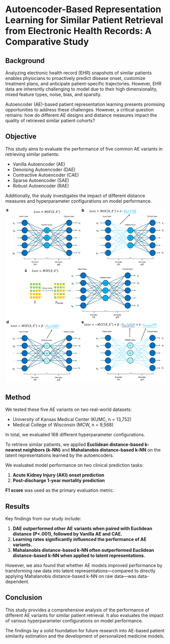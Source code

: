 # Autoencoder-Based Representation Learning for Similar Patient Retrieval from Electronic Health Records: A Comparative Study

## Background
Analyzing electronic health record (EHR) snapshots of similar patients enables physicians to proactively predict disease onset, customize treatment plans, and anticipate patient-specific trajectories. However, EHR data are inherently challenging to model due to their high dimensionality, mixed feature types, noise, bias, and sparsity. 

Autoencoder (AE)-based patient representation learning presents promising opportunities to address these challenges. However, a critical question remains: how do different AE designs and distance measures impact the quality of retrieved similar patient cohorts?

## Objective
This study aims to evaluate the performance of five common AE variants in retrieving similar patients:

- Vanilla Autoencoder (AE)
- Denoising Autoencoder (DAE)
- Contractive Autoencoder (CAE)
- Sparse Autoencoder (SAE)
- Robust Autoencoder (RAE)

Additionally, the study investigates the impact of different distance measures and hyperparameter configurations on model performance.

![AE models](AE.png)   

## Method
We tested these five AE variants on two real-world datasets:

- University of Kansas Medical Center (KUMC, n = 13,752)
- Medical College of Wisconsin (MCW, n = 9,568)

In total, we evaluated 168 different hyperparameter configurations. 

To retrieve similar patients, we applied **Euclidean distance-based k-nearest neighbors (k-NN)** and **Mahalanobis distance-based k-NN** on the latent representations learned by the autoencoders.

We evaluated model performance on two clinical prediction tasks:

1. **Acute Kidney Injury (AKI) onset prediction**
2. **Post-discharge 1-year mortality prediction**

**F1 score** was used as the primary evaluation metric.

## Results
Key findings from our study include:

1. **DAE outperformed other AE variants when paired with Euclidean distance (P<.001), followed by Vanilla AE and CAE.**
2. **Learning rates significantly influenced the performance of AE variants.**
3. **Mahalanobis distance-based k-NN often outperformed Euclidean distance-based k-NN when applied to latent representations.**

However, we also found that whether AE models improved performance by transforming raw data into latent representations—compared to directly applying Mahalanobis distance-based k-NN on raw data—was data-dependent.

## Conclusion
This study provides a comprehensive analysis of the performance of different AE variants for similar patient retrieval. It also evaluates the impact of various hyperparameter configurations on model performance.

The findings lay a solid foundation for future research into AE-based patient similarity estimation and the development of personalized medicine models.

